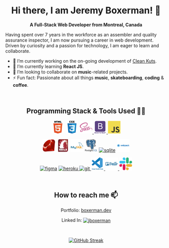 <h1 align="center">Hi there, I am Jeremy Boxerman! 👋</h1>
<p align="center"><strong>A Full-Stack Web Developer from Montreal, Canada</strong></p>

<p>Having spent over 7 years in the workforce as an assembler and quality assurance inspector, I am now
pursuing a career in web development. Driven by curiosity and a passion for technology, I am eager to learn and collaborate.</p>

- 🔭 I’m currently working on the on-going development of <a href="http://www.cleankuts.com/">Clean Kuts</a>.
- 🌱 I’m currently learning <strong>React JS</strong>.
- 👯 I’m looking to collaborate on <strong>music</strong>-related projects.
- ⚡ Fun fact: Passionate about all things <strong>music</strong>, <strong>skateboarding</strong>, <strong>coding</strong> & <strong>coffee</strong>. 

<br>

<h2 align="center">Programming Stack & Tools Used 👨‍💻</h2>
<p align="center" dir="auto">  
  <a href="https://www.w3.org/html/" rel="nofollow"> <img src="https://raw.githubusercontent.com/devicons/devicon/master/icons/html5/html5-original-wordmark.svg" alt="html5" width="40" height="40" style="max-width: 100%;"></a>
  <a href="https://www.w3schools.com/css/" rel="nofollow"> <img src="https://raw.githubusercontent.com/devicons/devicon/master/icons/css3/css3-original-wordmark.svg" alt="css3" width="40" height="40" style="max-width: 100%;"></a>
  <a href="https://sass-lang.com" rel="nofollow"> <img src="https://raw.githubusercontent.com/devicons/devicon/master/icons/sass/sass-original.svg" alt="sass" width="40" height="40" style="max-width: 100%;"> </a>
  <a href="https://getbootstrap.com" rel="nofollow"> <img src="https://raw.githubusercontent.com/devicons/devicon/master/icons/bootstrap/bootstrap-plain-wordmark.svg" alt="bootstrap" width="40" height="40" style="max-width: 100%;"> </a>
  <a href="https://developer.mozilla.org/en-US/docs/Web/JavaScript" rel="nofollow"> <img src="https://raw.githubusercontent.com/devicons/devicon/master/icons/javascript/javascript-original.svg" alt="javascript" width="40" height="40" style="max-width: 100%;"> </a>
</p>

<p align="center" dir="auto">  
  <a href="https://www.ruby-lang.org/en/" rel="nofollow"> <img src="https://raw.githubusercontent.com/devicons/devicon/master/icons/ruby/ruby-original.svg" alt="ruby" width="40" height="40" style="max-width: 100%;"></a>
  <a href="https://rubyonrails.org" rel="nofollow"> <img src="https://raw.githubusercontent.com/devicons/devicon/master/icons/rails/rails-original-wordmark.svg" alt="rails" width="40" height="40" style="max-width: 100%;"></a>
  <a href="https://www.mysql.com/" rel="nofollow"> <img src="https://raw.githubusercontent.com/devicons/devicon/master/icons/mysql/mysql-original-wordmark.svg" alt="mysql" width="40" height="40" style="max-width: 100%;"></a>
  <a href="https://www.postgresql.org" rel="nofollow"> <img src="https://raw.githubusercontent.com/devicons/devicon/master/icons/postgresql/postgresql-original-wordmark.svg" alt="postgresql" width="40" height="40" style="max-width: 100%;"></a>
  <a href="https://www.sqlite.org/" rel="nofollow"> <img src="https://camo.githubusercontent.com/1b8a779f280e099e2d67ab949dad604e25ce0d321e66474c04430201790b3874/68747470733a2f2f7777772e766563746f726c6f676f2e7a6f6e652f6c6f676f732f73716c6974652f73716c6974652d69636f6e2e737667" alt="sqlite" width="40" height="40" data-canonical-src="https://www.vectorlogo.zone/logos/sqlite/sqlite-icon.svg" style="max-width: 100%;"></a>
  <a href="https://webpack.js.org" rel="nofollow"> <img src="https://raw.githubusercontent.com/devicons/devicon/d00d0969292a6569d45b06d3f350f463a0107b0d/icons/webpack/webpack-original-wordmark.svg" alt="webpack" width="40" height="40" style="max-width: 100%;"> </a>
</p>

<p align="center" dir="auto">
  <a href="https://www.figma.com/" rel="nofollow"> <img src="https://camo.githubusercontent.com/ed93c2b000a76ceaad1503e7eb9356591b885227e82a36a005b9d3498b303ba5/68747470733a2f2f7777772e766563746f726c6f676f2e7a6f6e652f6c6f676f732f6669676d612f6669676d612d69636f6e2e737667" alt="figma" width="40" height="40" data-canonical-src="https://www.vectorlogo.zone/logos/figma/figma-icon.svg" style="max-width: 100%;"></a>
  <a href="https://heroku.com" rel="nofollow"> <img src="https://camo.githubusercontent.com/df12cb598044a3f38efc1f45e3580558c324cf8789b79487125044eeebcc4dee/68747470733a2f2f7777772e766563746f726c6f676f2e7a6f6e652f6c6f676f732f6865726f6b752f6865726f6b752d69636f6e2e737667" alt="heroku" width="40" height="40" data-canonical-src="https://www.vectorlogo.zone/logos/heroku/heroku-icon.svg" style="max-width: 100%;"> </a>
  <a href="https://git-scm.com/" rel="nofollow"> <img src="https://camo.githubusercontent.com/fbfcb9e3dc648adc93bef37c718db16c52f617ad055a26de6dc3c21865c3321d/68747470733a2f2f7777772e766563746f726c6f676f2e7a6f6e652f6c6f676f732f6769742d73636d2f6769742d73636d2d69636f6e2e737667" alt="git" width="40" height="40" data-canonical-src="https://www.vectorlogo.zone/logos/git-scm/git-scm-icon.svg" style="max-width: 100%;"> </a>
  <a href="#"> <img src="https://raw.githubusercontent.com/devicons/devicon/master/icons/vscode/vscode-original-wordmark.svg" alt="vscode" width="40" height="40" style="max-width: 100%;"> </a> 
  <a href="#"> <img src="https://raw.githubusercontent.com/devicons/devicon/master/icons/trello/trello-plain-wordmark.svg" alt="trello" width="40" height="40" style="max-width: 100%;"> </a>
  <a href="#"> <img src="https://raw.githubusercontent.com/devicons/devicon/master/icons/slack/slack-original.svg" alt="slack" width="40" height="40" style="max-width: 100%;"> </a>
</p>

<br>

<h2 align="center">How to reach me 📫</h2>

  <p align="center" list-style="none">Portfolio: <a href="https://www.boxerman.dev/">boxerman.dev</a></p>

  <p align="center">Linked In: <a href="https://www.linkedin.com/in/jboxerman/" rel="nofollow"><img align="center" src="https://camo.githubusercontent.com/28bbd2596707954793abeff9eb24d343c1c78b7bf184b90294b4b190c6097a65/68747470733a2f2f63646e2e6a7364656c6976722e6e65742f6e706d2f73696d706c652d69636f6e7340332e302e312f69636f6e732f6c696e6b6564696e2e737667" alt="jboxerman" height="30" width="40" data-canonical-src="https://cdn.jsdelivr.net/npm/simple-icons@3.0.1/icons/linkedin.svg" style="max-width: 100%;" target="_blank"></a></p>

<br>
<!-- GitHub Stat Box -->
<p align="center" dir="auto">
  <a target="_blank" rel="noopener noreferrer" href="https://camo.githubusercontent.com/4b0731b9d25b108cece5ffb38d804af6a03114f4f128c9212d3c3ca65428383b/68747470733a2f2f6769746875622d726561646d652d73747265616b2d73746174732e6865726f6b756170702e636f6d3f757365723d6a626f7865726d616e3038267468656d653d736c6174656f72616e676526646174655f666f726d61743d4d2532306a25354225324325323059253544"><img src="https://camo.githubusercontent.com/4b0731b9d25b108cece5ffb38d804af6a03114f4f128c9212d3c3ca65428383b/68747470733a2f2f6769746875622d726561646d652d73747265616b2d73746174732e6865726f6b756170702e636f6d3f757365723d6a626f7865726d616e3038267468656d653d736c6174656f72616e676526646174655f666f726d61743d4d2532306a25354225324325323059253544" alt="GitHub Streak" data-canonical-src="https://github-readme-streak-stats.herokuapp.com?user=jboxerman08&amp;theme=slateorange&amp;date_format=M%20j%5B%2C%20Y%5D" style="max-width: 100%;">
  </a>
</p>

<!--
**jboxerman08/jboxerman08** is a ✨ _special_ ✨ repository because its `README.md` (this file) appears on your GitHub profile.

Here are some ideas to get you started:

- 🔭 I’m currently working on ...
- 🌱 I’m currently learning ...
- 👯 I’m looking to collaborate on ...
- 🤔 I’m looking for help with ...
- 💬 Ask me about ...
- 📫 How to reach me: ...
- 😄 Pronouns: ...
- ⚡ Fun fact: ...
-->
